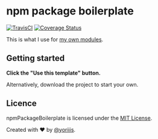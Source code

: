 # npm package boilerplate

[![TravisCI](https://img.shields.io/travis/com/yoriiis/npm-package-boilerplate/master?style=for-the-badge)](https://travis-ci.com/yoriiis/npm-package-boilerplate) [![Coverage Status](https://img.shields.io/coveralls/github/yoriiis/npm-package-boilerplate?style=for-the-badge)](https://coveralls.io/github/yoriiis/npm-package-boilerplate?branch=master)

This is what I use for [my own modules](https://www.npmjs.com/~yoriiis).

## Getting started

**Click the "Use this template" button.**

Alternatively, download the project to start your own.

## Licence

npmPackageBoilerplate is licensed under the [MIT License](http://opensource.org/licenses/MIT).

Created with ♥ by [@yoriiis](http://github.com/yoriiis).
